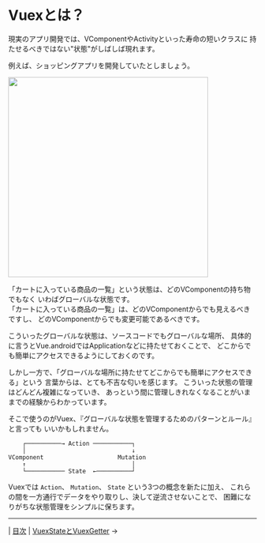 
Vuexとは？
================================================================================

現実のアプリ開発では、VComponentやActivityといった寿命の短いクラスに
持たせるべきではない"状態"がしばしば現れます。

例えば、ショッピングアプリを開発していたとしましょう。

<img src="https://raw.github.com/wcaokaze/Vue.android/master/imgs/shopping_app_header.png" width="405px">

「カートに入っている商品の一覧」という状態は、どのVComponentの持ち物でもなく
いわばグローバルな状態です。  
「カートに入っている商品の一覧」は、どのVComponentからでも見えるべきですし、
どのVComponentからでも変更可能であるべきです。

こういったグローバルな状態は、ソースコードでもグローバルな場所、
具体的に言うとVue.androidではApplicationなどに持たせておくことで、
どこからでも簡単にアクセスできるようにしておくのです。

しかし一方で、「グローバルな場所に持たせてどこからでも簡単にアクセスできる」という
言葉からは、とても不吉な匂いを感じます。
こういった状態の管理はどんどん複雑になっていき、
あっという間に管理しきれなくなることがいままでの経験からわかっています。

そこで使うのがVuex、『グローバルな状態を管理するためのパターンとルール』と言っても
いいかもしれません。

```
    ┌──────────→ Action ───────────┐
    │                              ↓
VComponent                     Mutation
    ↑                              │
    └─────────── State  ←──────────┘
```
Vuexでは `Action`、 `Mutation`、 `State` という3つの概念を新たに加え、
これらの間を一方通行でデータをやり取りし、決して逆流させないことで、
困難になりがちな状態管理をシンプルに保ちます。


* * * * * * * * * * * * * * * * * * * * * * * * * * * * * * * * * * * * * * * *

|  [目次](../README-ja.md#チュートリアル)  |  [VuexStateとVuexGetter](VuexStates-and-VuexGetters.md) →

